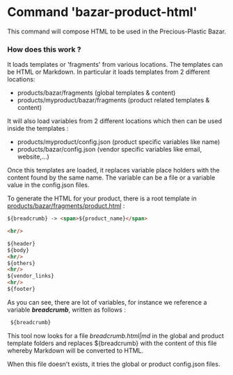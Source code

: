 # Command 'bazar-product-html'

This command will compose HTML to be used in the Precious-Plastic Bazar. 

### How does this work ? 

It loads templates or 'fragments' from various locations.
The templates can be HTML or Markdown. In particular it loads
templates from 2 different locations:

- products/bazar/fragments (global templates & content)
- products/myproduct/bazar/fragments (product related templates & content)

It will also load variables from 2 different locations which then can be used inside the templates :

- products/myproduct/config.json (product specific variables like name)
- products/bazar/config.json (vendor specific variables like email, website,...)


Once this templates are loaded, it replaces variable place holders with the content found by the same name. The variable can be a file or a variable value in the config.json files.

To generate the HTML for your product, there is a root template in [products/bazar/fragments/product.html]() :

```html
${breadcrumb} -> <span>${product_name}</span>

<hr/>

${header}
${body}
<hr/>
${others}
<hr/>
${vendor_links}
<hr/>
${footer}
```

As you can see, there are lot of variables, for instance we 
reference a variable ***breadcrumb***, written as follows :

```html
 ${breadcrumb}
```

This tool now looks for a file *breadcrumb.html|md* in the global and product template folders and replaces ${breadcrumb} with the content of this file whereby Markdown will be converted to HTML.

When this file doesn't exists, it tries the global or product config.json files.


